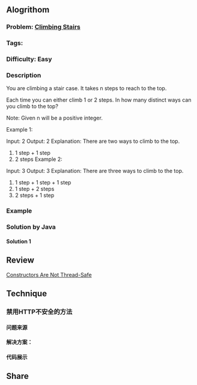 

## Alogrithom
### Problem:  [Climbing Stairs](https://leetcode.com/problems/climbing-stairs/description/)
### Tags: 
### Difficulty: Easy
### Description
You are climbing a stair case. It takes n steps to reach to the top.

Each time you can either climb 1 or 2 steps. In how many distinct ways can you climb to the top?

Note: Given n will be a positive integer.

Example 1:

Input: 2
Output: 2
Explanation: There are two ways to climb to the top.
1. 1 step + 1 step
2. 2 steps
Example 2:

Input: 3
Output: 3
Explanation: There are three ways to climb to the top.
1. 1 step + 1 step + 1 step
2. 1 step + 2 steps
3. 2 steps + 1 step

### Example
    
### Solution by Java
#### Solution 1


## Review
[Constructors Are Not Thread-Safe](http://bruceeckel.github.io/2017/01/13/constructors-are-not-thread-safe/)


## Technique

### 禁用HTTP不安全的方法
#### 问题来源


#### 解决方案：


#### 代码展示

## Share
